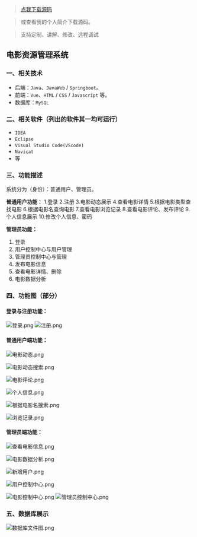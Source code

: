 > [点我下载源码](https://www.notmaker.com/detail/b97fdca8c1e8421597aaf30b035825ac/ghp20250322) 


> 或查看我的个人简介下载源码。

> 支持定制、讲解、修改、远程调试


## 电影资源管理系统

### 一、相关技术
- 后端：`Java`、`JavaWeb` / `Springboot`。
- 前端：`Vue`、`HTML` / `CSS` / `Javascript` 等。
- 数据库：`MySQL`

### 二、相关软件（列出的软件其一均可运行）
- `IDEA`
- `Eclipse`
- `Visual Studio Code(VScode)`
- `Navicat`
- 等

### 三、功能描述
系统分为（身份）：普通用户、管理员。

**普通用户功能：**
1.登录
2.注册
3.电影动态展示
4.查看电影详情
5.根据电影类型查找电影
6.根据电影名查询电影
7.查看电影浏览记录
8.查看电影评论、发布评论
9.个人信息展示
10.修改个人信息、密码



**管理员功能：**
1. 登录
2. 用户控制中心与用户管理
3. 管理员控制中心与管理
4. 发布电影信息
5. 查看电影详情、删除
6. 电影数据分析



### 四、功能图（部分）


#### 登录与注册功能：
![登录.png](https://store.ptcc9.top/notmaker/user_upload/ae6ec43fc66749518e7171ae10209a44/2024-03-04%2001:10:02_%E7%99%BB%E5%BD%95.png)
![注册.png](https://store.ptcc9.top/notmaker/user_upload/ae6ec43fc66749518e7171ae10209a44/2024-03-04%2001:10:12_%E6%B3%A8%E5%86%8C.png)

#### 普通用户端功能：
![电影动态.png](https://store.ptcc9.top/notmaker/user_upload/ae6ec43fc66749518e7171ae10209a44/2024-03-04%2001:36:20_%E7%94%B5%E5%BD%B1%E5%8A%A8%E6%80%81.png)

![电影动态搜索.png](https://store.ptcc9.top/notmaker/user_upload/ae6ec43fc66749518e7171ae10209a44/2024-03-04%2001:37:01_%E7%94%B5%E5%BD%B1%E5%8A%A8%E6%80%81%E6%90%9C%E7%B4%A2.png)

![电影评论.png](https://store.ptcc9.top/notmaker/user_upload/ae6ec43fc66749518e7171ae10209a44/2024-03-04%2001:37:20_%E7%94%B5%E5%BD%B1%E8%AF%84%E8%AE%BA.png)

![个人信息.png](https://store.ptcc9.top/notmaker/user_upload/ae6ec43fc66749518e7171ae10209a44/2024-03-04%2001:37:32_%E4%B8%AA%E4%BA%BA%E4%BF%A1%E6%81%AF.png)

![根据电影名搜索.png](https://store.ptcc9.top/notmaker/user_upload/ae6ec43fc66749518e7171ae10209a44/2024-03-04%2001:37:48_%E6%A0%B9%E6%8D%AE%E7%94%B5%E5%BD%B1%E5%90%8D%E6%90%9C%E7%B4%A2.png)

![浏览记录.png](https://store.ptcc9.top/notmaker/user_upload/ae6ec43fc66749518e7171ae10209a44/2024-03-04%2001:38:10_%E6%B5%8F%E8%A7%88%E8%AE%B0%E5%BD%95.png)

#### 管理员端功能：
![查看电影信息.png](https://store.ptcc9.top/notmaker/user_upload/ae6ec43fc66749518e7171ae10209a44/2024-03-04%2001:10:35_%E6%9F%A5%E7%9C%8B%E7%94%B5%E5%BD%B1%E4%BF%A1%E6%81%AF.png)

![电影数据分析.png](https://store.ptcc9.top/notmaker/user_upload/ae6ec43fc66749518e7171ae10209a44/2024-03-04%2001:30:17_%E7%94%B5%E5%BD%B1%E6%95%B0%E6%8D%AE%E5%88%86%E6%9E%90.png)

![新增用户.png](https://store.ptcc9.top/notmaker/user_upload/ae6ec43fc66749518e7171ae10209a44/2024-03-04%2001:32:11_%E6%96%B0%E5%A2%9E%E7%94%A8%E6%88%B7.png)

![用户控制中心.png](https://store.ptcc9.top/notmaker/user_upload/ae6ec43fc66749518e7171ae10209a44/2024-03-04%2001:32:48_%E7%94%A8%E6%88%B7%E6%8E%A7%E5%88%B6%E4%B8%AD%E5%BF%83.png)

![电影控制中心.png](https://store.ptcc9.top/notmaker/user_upload/ae6ec43fc66749518e7171ae10209a44/2024-03-04%2001:33:24_%E7%94%B5%E5%BD%B1%E6%8E%A7%E5%88%B6%E4%B8%AD%E5%BF%83.png)
![管理员控制中心.png](https://store.ptcc9.top/notmaker/user_upload/ae6ec43fc66749518e7171ae10209a44/2024-03-04%2001:34:06_%E7%AE%A1%E7%90%86%E5%91%98%E6%8E%A7%E5%88%B6%E4%B8%AD%E5%BF%83.png)

### 五、数据库展示
![数据库文件图.png](https://store.ptcc9.top/notmaker/user_upload/ae6ec43fc66749518e7171ae10209a44/2024-03-04%2001:30:52_%E6%95%B0%E6%8D%AE%E5%BA%93%E6%96%87%E4%BB%B6%E5%9B%BE.png)
